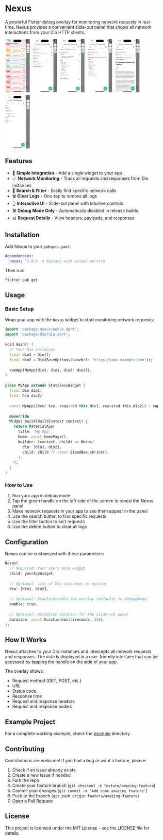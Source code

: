 # Nexus

A powerful Flutter debug overlay for monitoring network requests in real-time. Nexus provides a convenient slide-out panel that shows all network interactions from your Dio HTTP clients.

<div style="display: flex; flex-direction: row; flex-wrap: wrap; gap: 10px;">
  <img src="https://github.com/Miracle-Blue/nexus/blob/dev/screenshots/screenshot_1.png" alt="Nexus Overview" width="16%" />
  <img src="https://github.com/Miracle-Blue/nexus/blob/dev/screenshots/screenshot_2.png" alt="Nexus Request Details" width="16%" />
  <img src="https://github.com/Miracle-Blue/nexus/blob/dev/screenshots/screenshot_3.png" alt="Nexus Response View" width="16%" />
  <img src="https://github.com/Miracle-Blue/nexus/blob/dev/screenshots/screenshot_4.png" alt="Nexus Search Feature" width="16%" />
  <img src="https://github.com/Miracle-Blue/nexus/blob/dev/screenshots/screenshot_5.png" alt="Nexus Search Feature" width="16%" />
  <img src="https://github.com/Miracle-Blue/nexus/blob/dev/screenshots/screenshot_6.png" alt="Nexus Search Feature" width="16%" />
</div>

## Features

- 📱 **Simple Integration** - Add a single widget to your app
- 📈 **Network Monitoring** - Track all requests and responses from Dio instances
- 🔎 **Search & Filter** - Easily find specific network calls
- 🗑️ **Clear Logs** - One-tap to remove all logs
- 👆 **Interactive UI** - Slide-out panel with intuitive controls
- 🛠️ **Debug Mode Only** - Automatically disabled in release builds
- 📊 **Request Details** - View headers, payloads, and responses

## Installation

Add Nexus to your `pubspec.yaml`:

```yaml
dependencies:
  nexus: ^1.0.0  # Replace with actual version
```

Then run:

```bash
flutter pub get
```

## Usage

### Basic Setup

Wrap your app with the `Nexus` widget to start monitoring network requests:

```dart
import 'package:nexus/nexus.dart';
import 'package:dio/dio.dart';

void main() {
  // Your Dio instances
  final dio1 = Dio();
  final dio2 = Dio(BaseOptions(baseUrl: 'https://api.example.com'));

  runApp(MyApp(dio1: dio1, dio2: dio2));
}

class MyApp extends StatelessWidget {
  final Dio dio1;
  final Dio dio2;

  const MyApp({Key? key, required this.dio1, required this.dio2}) : super(key: key);

  @override
  Widget build(BuildContext context) {
    return MaterialApp(
      title: 'My App',
      home: const HomePage(),
      builder: (context, child) => Nexus(
        dio: [dio1, dio2],
        child: child ?? const SizedBox.shrink(),
      ),
    );
  }
}
```

### How to Use

1. Run your app in debug mode
2. Tap the green handle on the left side of the screen to reveal the Nexus panel
3. Make network requests in your app to see them appear in the panel
4. Use the search button to find specific requests
5. Use the filter button to sort requests
6. Use the delete button to clear all logs

## Configuration

Nexus can be customized with these parameters:

```dart
Nexus(
  // Required: Your app's main widget
  child: yourAppWidget,

  // Optional: List of Dio instances to monitor
  dio: [dio1, dio2],

  // Optional: Enable/disable the overlay (defaults to kDebugMode)
  enable: true,

  // Optional: Animation duration for the slide-out panel
  duration: const Duration(milliseconds: 250),
);
```

## How It Works

Nexus attaches to your Dio instances and intercepts all network requests and responses. The data is displayed in a user-friendly interface that can be accessed by tapping the handle on the side of your app.

The overlay shows:
- Request method (GET, POST, etc.)
- URL
- Status code
- Response time
- Request and response headers
- Request and response bodies

## Example Project

For a complete working example, check the [example](https://github.com/Miracle-Blue/nexus/blob/dev/example/lib/main.dart) directory.

## Contributing

Contributions are welcome! If you find a bug or want a feature, please:

1. Check if an issue already exists
2. Create a new issue if needed
3. Fork the repo
4. Create your feature branch (`git checkout -b feature/amazing-feature`)
5. Commit your changes (`git commit -m 'Add some amazing feature'`)
6. Push to the branch (`git push origin feature/amazing-feature`)
7. Open a Pull Request

## License

This project is licensed under the MIT License - see the LICENSE file for details.
